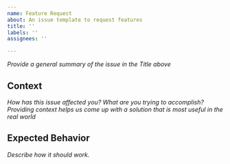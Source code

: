 ```yaml
---
name: Feature Request
about: An issue template to request features
title: ''
labels: ''
assignees: ''

---
```


_Provide a general summary of the issue in the Title above_

## Context
_How has this issue affected you? What are you trying to accomplish?_
_Providing context helps us come up with a solution that is most useful in the real world_

## Expected Behavior
_Describe how it should work._
